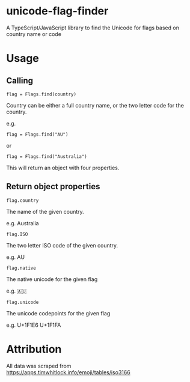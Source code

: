 # unicode-flag-finder
A TypeScript/JavaScript library to find the Unicode for flags based on country name or code

# Usage

## Calling
`flag = Flags.find(country)`

Country can be either a full country name, or the two letter code for the country.

e.g. 

`flag = Flags.find("AU")`

or

`flag = Flags.find("Australia")`

This will return an object with four properties.

## Return object properties

`flag.country`

The name of the given country.

e.g. Australia

`flag.ISO`

The two letter ISO code of the given country.

e.g. AU

`flag.native`

The native unicode for the given flag

e.g. 🇦🇺

`flag.unicode`

The unicode codepoints for the given flag

e.g. U+1F1E6 U+1F1FA

# Attribution

All data was scraped from https://apps.timwhitlock.info/emoji/tables/iso3166
